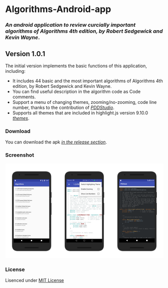 # Algorithms-Android-app
### *An android application to review curcially important algorithms of Algorithms 4th edition, by Robert Sedgewick and Kevin Wayne*.


## Version 1.0.1

The initial version implements the basic functions of this application, including:
* It includes 44 basic and the most important algorithms of Algorithms 4th edition, by Robert Sedgewick and Kevin Wayne.
* You can find useful description in the algorithm code as Code comments.
* Support a menu of changing themes, zooming/no-zooming, code line number, thanks to the contribution of *[PDDStudio](https://github.com/PDDStudio)*.
* Supports all themes that are included in highlight.js version 9.10.0 *[themes](https://github.com/mxc19912008/Algorithms-Android-app/tree/master/library/src/main/assets/styles)*.

### Download

You can download the apk *[in the release section](https://github.com/mxc19912008/Algorithms-Android-app/releases)*.

### Screenshot

![](https://github.com/mxc19912008/readme_pics/blob/master/image/alg_app.png)

### License

Lisenced under [MIT License](https://opensource.org/licenses/MIT)


